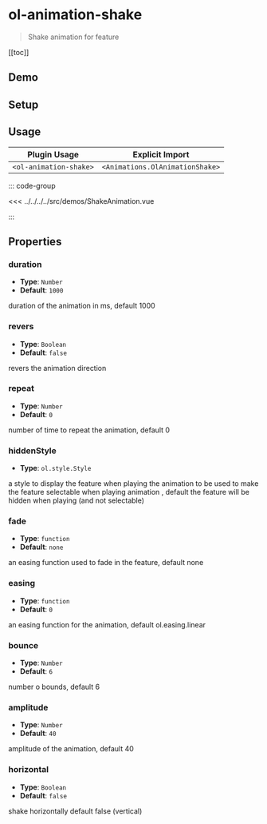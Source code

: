 # ol-animation-shake

> Shake animation for feature

[[toc]]

## Demo

<script setup lang="ts">
import ShakeAnimation from "@demos/ShakeAnimation.vue"
</script>

<ClientOnly>
<ShakeAnimation />
</ClientOnly>

## Setup

<!--@include: ../../animations.plugin.md-->

## Usage

| Plugin Usage           |         Explicit Import         |
| ---------------------- | :-----------------------------: |
| `<ol-animation-shake>` | `<Animations.OlAnimationShake>` |

::: code-group

<<< ../../../../src/demos/ShakeAnimation.vue

:::

## Properties

### duration

- **Type**: `Number`
- **Default**: `1000`

duration of the animation in ms, default 1000

### revers

- **Type**: `Boolean`
- **Default**: `false`

revers the animation direction

### repeat

- **Type**: `Number`
- **Default**: `0`

number of time to repeat the animation, default 0

### hiddenStyle

- **Type**: `ol.style.Style`

a style to display the feature when playing the animation to be used to make the feature selectable when playing animation , default the feature will be hidden when playing (and not selectable)

### fade

- **Type**: `function`
- **Default**: `none`

an easing function used to fade in the feature, default none

### easing

- **Type**: `function`
- **Default**: `0`

an easing function for the animation, default ol.easing.linear

### bounce

- **Type**: `Number`
- **Default**: `6`

number o bounds, default 6

### amplitude

- **Type**: `Number`
- **Default**: `40`

amplitude of the animation, default 40

### horizontal

- **Type**: `Boolean`
- **Default**: `false`

shake horizontally default false (vertical)
